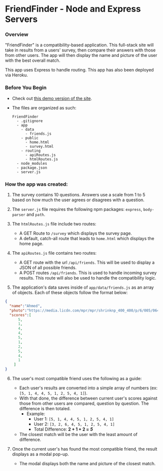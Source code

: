 # FriendFinder - Node and Express Servers

### Overview

"FriendFinder" is a compatibility-based application. This full-stack site will take in results from a users' survey, then compare their answers with those from other users. The app will then display the name and picture of the user with the best overall match. 

This app uses Express to handle routing. This app has also been deployed via Heroku.


### Before You Begin

* Check out [this demo version of the site](https://friend-finder-fsf.herokuapp.com/). 

* The files are organized as such:

  ```
  FriendFinder
    - .gitignore
    - app
      - data
        - friends.js
      - public
        - home.html
        - survey.html
      - routing
        - apiRoutes.js
        - htmlRoutes.js
    - node_modules
    - package.json
    - server.js
  ```

### How the app was created:

1. The survey contains 10 questions. Answers use a scale from 1 to 5 based on how much the user agrees or disagrees with a question.

2. The `server.js` file requires the following npm packages: `express`, `body-parser` and `path`.

3. The `htmlRoutes.js` file include two routes:

   * A GET Route to `/survey` which displays the survey page.
   * A default, catch-all route that leads to `home.html` which displays the home page. 

4. The `apiRoutes.js` file contains two routes:

   * A GET route with the url `/api/friends`. This will be used to display a JSON of all possible friends.
   * A POST routes `/api/friends`. This is used to handle incoming survey results. This route will also be used to handle the compatibility logic. 

5. The application's data saves inside of `app/data/friends.js` as an array of objects. Each of these objects follow the format below:

```json
{
  "name":"Ahmed",
  "photo":"https://media.licdn.com/mpr/mpr/shrinknp_400_400/p/6/005/064/1bd/3435aa3.jpg",
  "scores":[
      5,
      1,
      4,
      4,
      5,
      1,
      2,
      5,
      4,
      1
    ]
}
```

6. The user's most compatible friend uses the following as a guide:

   * Each user's results are converted into a simple array of numbers (ex: `[5, 1, 4, 4, 5, 1, 2, 5, 4, 1]`).
   * With that done, the difference between current user's scores against those from other users are compared, question by question. The difference is then totaled. 
     * Example: 
       * User 1: `[5, 1, 4, 4, 5, 1, 2, 5, 4, 1]`
       * User 2: `[3, 2, 6, 4, 5, 1, 2, 5, 4, 1]`
       * Total Difference: **2 + 1 + 2 =** **_5_**
   * The closest match will be the user with the least amount of difference.

7. Once the current user's has found the most compatible friend, the result displays as a modal pop-up.
   * The modal displays both the name and picture of the closest match.

